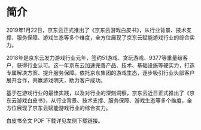 # 简介

2019年1月22日，京东云正式推出了《京东云游戏白皮书》，从行业背景、技术支撑、服务保障、游戏生态等多个维度，全方位展现了京东云赋能游戏行业的综合实力。

2018年是京东云发力游戏行业元年，签约51游戏、贪玩游戏、9377等重量级客户，获得行业认可。这一年京东云加速完善产品、技术、基础设施等硬实力，打造专属解决方案、提升服务保障。依托京东集团的游戏生态，逐步吸引行业头部客户展开合作，共赢游戏明天，助力客户成功。

基于在游戏行业的最佳实践，以及对行业的深刻洞察，京东云近日正式推出了《京东云游戏白皮书》，从行业背景、技术支撑、服务保障、游戏生态等多个维度，全方位展现了京东云赋能游戏行业的综合实力。

白皮书全文 PDF 下载详见左侧下载链接。
